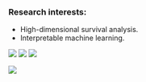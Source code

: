 ### Research interests:

* High-dimensional survival analysis.
* Interpretable machine learning.

![](https://komarev.com/ghpvc/?username=Shahin-Roshani&style=for-the-badge)
![](https://img.shields.io/badge/R-276DC3?style=for-the-badge&logo=r&logoColor=white)
![](https://img.shields.io/badge/RStudio-75AADB?style=for-the-badge&logo=RStudio&logoColor=white)

![](https://github-readme-stats.vercel.app/api/top-langs/?username=Shahin-Roshani)
